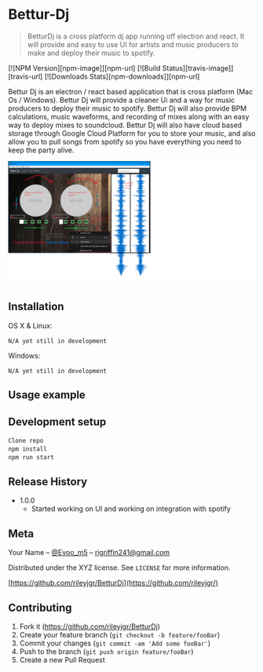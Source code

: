 # Bettur-Dj
> BetturDj is a cross platform dj app running off electron and react. It will provide and easy to use UI for artists and music producers to make and deploy their music to spotify. 

[![NPM Version][npm-image]][npm-url]
[![Build Status][travis-image]][travis-url]
[![Downloads Stats][npm-downloads]][npm-url]

Bettur Dj is an electron / react based application that is cross platform (Mac Os / Windows). Bettur Dj will provide a cleaner Ui and a way for music producers to deploy their music to spotify. Bettur Dj will also provide BPM calculations, music waveforms, and recording of mixes along with an easy way to deploy mixes to soundcloud. Bettur Dj will also have cloud based storage through Google Cloud Platform for you to store your music, and also allow you to pull songs from spotify so you have everything you need to keep the party alive. 

![](mvp.png)

## Installation

OS X & Linux:

```
N/A yet still in development
```

Windows:

```
N/A yet still in development
```

## Usage example


## Development setup

```sh
Clone repo
npm install
npm run start
```

## Release History

* 1.0.0
    * Started working on UI and working on integration with spotify

## Meta

Your Name – [@Evoo_m5](https://twitter.com/evoo_m5) – rigriffin241@gmail.com

Distributed under the XYZ license. See ``LICENSE`` for more information.

[https://github.com/rileyjgr/BetturDj](https://github.com/rileyjgr/)

## Contributing

1. Fork it (<https://github.com/rileyjgr/BetturDj>)
2. Create your feature branch (`git checkout -b feature/fooBar`)
3. Commit your changes (`git commit -am 'Add some fooBar'`)
4. Push to the branch (`git push origin feature/fooBar`)
5. Create a new Pull Request

<!-- Markdown link & img dfn's -->
[wiki]: https://github.com/rileyjgr/BetturDj/wiki